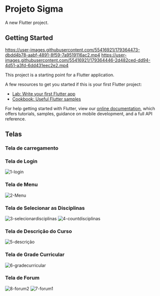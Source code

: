 # Projeto Sigma

A new Flutter project.

## Getting Started

https://user-images.githubusercontent.com/55416921/179364473-dbdd4b78-aabf-4891-8f59-7a9519116ac2.mp4
https://user-images.githubusercontent.com/55416921/179364446-2d482ced-dd94-4d51-a3fd-6dd431eec2e2.mp4

This project is a starting point for a Flutter application.

A few resources to get you started if this is your first Flutter project:

- [Lab: Write your first Flutter app](https://flutter.dev/docs/get-started/codelab)
- [Cookbook: Useful Flutter samples](https://flutter.dev/docs/cookbook)

For help getting started with Flutter, view our
[online documentation](https://flutter.dev/docs), which offers tutorials,
samples, guidance on mobile development, and a full API reference.

## Telas

### Tela de carregamento

### Tela de Login
![1-login](https://user-images.githubusercontent.com/55416921/179365845-1b4b748d-9cb4-482e-aac1-60f59dc986c7.png)
### Tela de Menu
![2-Menu](https://user-images.githubusercontent.com/55416921/179365856-ab11bcde-e6b1-4ae4-bde6-3daf60db1304.png)
### Tela de Selecionar as Disciplinas
![3-selecionardisciplinas](https://user-images.githubusercontent.com/55416921/179365865-116c758b-9af6-4a45-b160-b4b9ac357517.png)
![4-countdisciplinas](https://user-images.githubusercontent.com/55416921/179365868-87c38a73-b61f-4343-992c-3d05438ac825.png)
### Tela de Descrição do Curso
![5-descrição](https://user-images.githubusercontent.com/55416921/179365887-a7723f01-fb19-4fc7-ab50-7d90b8348445.png)
### Tela de Grade Curricular
![6-gradecurricular](https://user-images.githubusercontent.com/55416921/179365910-b7d9cb29-23c1-4cc1-9beb-c1e9626e9023.png)
### Tela de Forum
![8-forum2](https://user-images.githubusercontent.com/55416921/179365918-26dedcea-fe94-4281-aebd-bbd64fb6ded2.png)
![7-forum1](https://user-images.githubusercontent.com/55416921/179365919-5d290616-e342-4ef3-b178-4580bccad34d.png)


